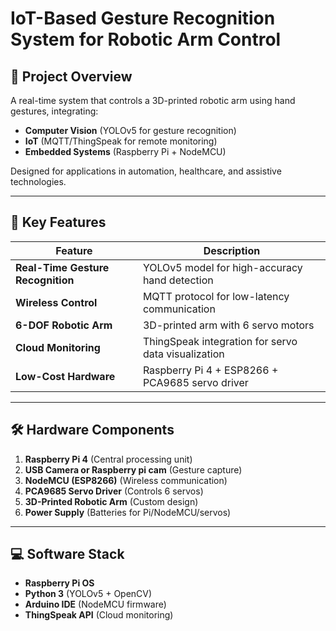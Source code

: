 # IoT-Based Gesture Recognition System for Robotic Arm Control

## 📌 Project Overview
A real-time system that controls a 3D-printed robotic arm using hand gestures, integrating:
- **Computer Vision** (YOLOv5 for gesture recognition)  
- **IoT** (MQTT/ThingSpeak for remote monitoring)  
- **Embedded Systems** (Raspberry Pi + NodeMCU)  

Designed for applications in automation, healthcare, and assistive technologies.

---

## 🚀 Key Features
| Feature | Description |
|---------|-------------|
| **Real-Time Gesture Recognition** | YOLOv5 model for high-accuracy hand detection |
| **Wireless Control** | MQTT protocol for low-latency communication |
| **6-DOF Robotic Arm** | 3D-printed arm with 6 servo motors |
| **Cloud Monitoring** | ThingSpeak integration for servo data visualization |
| **Low-Cost Hardware** | Raspberry Pi 4 + ESP8266 + PCA9685 servo driver |

---

## 🛠️ Hardware Components
1. **Raspberry Pi 4** (Central processing unit)  
2. **USB Camera or Raspberry pi cam** (Gesture capture)  
3. **NodeMCU (ESP8266)** (Wireless communication)  
4. **PCA9685 Servo Driver** (Controls 6 servos)  
5. **3D-Printed Robotic Arm** (Custom design)  
6. **Power Supply** (Batteries for Pi/NodeMCU/servos)  

---

## 💻 Software Stack
- **Raspberry Pi OS**  
- **Python 3** (YOLOv5 + OpenCV)  
- **Arduino IDE** (NodeMCU firmware)  
- **ThingSpeak API** (Cloud monitoring)  
